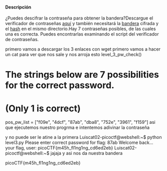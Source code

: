 
#### Descripción

¿Puedes descifrar la contraseña para obtener la bandera?Descargue el verificador de contraseñas [aquí](https://artifacts.picoctf.net/c/17/level3.py) y también necesitará la [bandera](https://artifacts.picoctf.net/c/17/level3.flag.txt.enc) cifrada y el [hash](https://artifacts.picoctf.net/c/17/level3.hash.bin) en el mismo directorio.Hay 7 contraseñas posibles, de las cuales una es correcta. Puedes encontrarlas examinando el script del verificador de contraseñas.

primero vamos a descargar los 3 enlaces con wget
primero vamos a hacer un cat para  ver que nos sale y nos arroja esto 
level_3_pw_check()


# The strings below are 7 possibilities for the correct password. 
#   (Only 1 is correct)
pos_pw_list = ["f09e", "4dcf", "87ab", "dba8", "752e", "3961", "f159"]
asi que ejecutemos nuestro progrma e intentemos adivinar la contraseña

y no puede ser le atine a la primera 
Luiscat02-picoctf@webshell:~$ python level3.py 
Please enter correct password for flag: 87ab
Welcome back... your flag, user:
picoCTF{m45h_fl1ng1ng_cd6ed2eb}
Luiscat02-picoctf@webshell:~$ 
jajaja y asi nos da nuestra bandera

picoCTF{m45h_fl1ng1ng_cd6ed2eb}